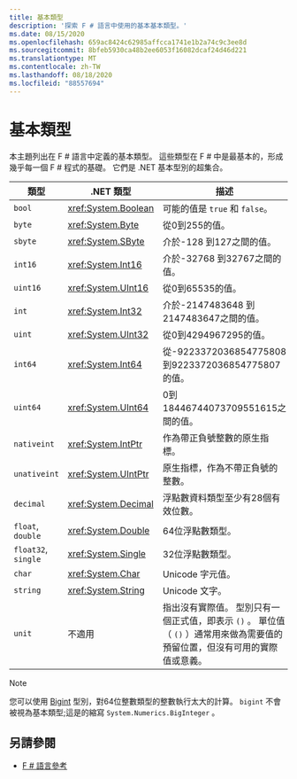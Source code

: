 ```yaml
---
title: 基本類型
description: '探索 F # 語言中使用的基本基本類型。'
ms.date: 08/15/2020
ms.openlocfilehash: 659ac8424c62985affcca1741e1b2a74c9c3ee8d
ms.sourcegitcommit: 8bfeb5930ca48b2ee6053f16082dcaf24d46d221
ms.translationtype: MT
ms.contentlocale: zh-TW
ms.lasthandoff: 08/18/2020
ms.locfileid: "88557694"
---
```

# <a name="basic-types"></a>基本類型

本主題列出在 F # 語言中定義的基本類型。 這些類型在 F # 中是最基本的，形成幾乎每一個 F # 程式的基礎。 它們是 .NET 基本型別的超集合。

|類型|.NET 類型|描述|範例|
|----|---------|-----------|-------|
|`bool`|<xref:System.Boolean>|可能的值是 `true` 和 `false`。|`true`/`false`|
|`byte`|<xref:System.Byte>|從0到255的值。|`1uy`|
|`sbyte`|<xref:System.SByte>|介於-128 到127之間的值。|`1y`|
|`int16`|<xref:System.Int16>|介於-32768 到32767之間的值。|`1s`|
|`uint16`|<xref:System.UInt16>|從0到65535的值。|`1us`|
|`int`|<xref:System.Int32>|介於-2147483648 到2147483647之間的值。|`1`|
|`uint`|<xref:System.UInt32>|從0到4294967295的值。|`1u`|
|`int64`|<xref:System.Int64>|從-9223372036854775808 到9223372036854775807的值。|`1L`|
|`uint64`|<xref:System.UInt64>|0到18446744073709551615之間的值。|`1UL`|
|`nativeint`|<xref:System.IntPtr>|作為帶正負號整數的原生指標。|`nativeint 1`|
|`unativeint`|<xref:System.UIntPtr>|原生指標，作為不帶正負號的整數。|`unativeint 1`|
|`decimal`|<xref:System.Decimal>|浮點數資料類型至少有28個有效位數。|`1.0`|
|`float`, `double`|<xref:System.Double>|64位浮點數類型。|`1.0`|
|`float32`, `single`|<xref:System.Single>|32位浮點數類型。|`1.0f`|
|`char`|<xref:System.Char>|Unicode 字元值。|`'c'`|
|`string`|<xref:System.String>|Unicode 文字。|`"str"`|
|`unit`|不適用|指出沒有實際值。 型別只有一個正式值，即表示 `()` 。 單位值（ `()` ）通常用來做為需要值的預留位置，但沒有可用的實際值或意義。|`()`|

> [!NOTE]
> 您可以使用 [Bigint](https://fsharp.github.io/fsharp-core-docs/reference/fsharp-core-bigint.html) 型別，對64位整數類型的整數執行太大的計算。 `bigint` 不會被視為基本類型;這是的縮寫 `System.Numerics.BigInteger` 。

## <a name="see-also"></a>另請參閱

- [F # 語言參考](index.md)
